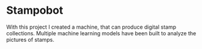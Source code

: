 # Stampobot
With this project I created a machine, that can produce digital stamp collections. Multiple machine learning models have been built to analyze the pictures of stamps.
